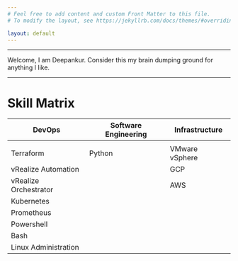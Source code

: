 ```yaml
---
# Feel free to add content and custom Front Matter to this file.
# To modify the layout, see https://jekyllrb.com/docs/themes/#overriding-theme-defaults

layout: default
---
```


***
Welcome, I am Deepankur. Consider this my brain dumping ground for anything I like.

***


<!--
<pre>
<b>DevOps</b>			<b>Software Engineer</b>		<b>Infrastructure</b>
Kubernetes
Terraform			Python 				VMware vSphere
vRealize Automation		 				GCP
vRealize Orchestrator						AWS
Prometheus
Powershell
Bash 
Linux Administration

</pre>



```
var fun = functionlang(l){
	return l
}
```
-->

# Skill Matrix

|<b>DevOps</b>|<b>Software Engineering</b>|<b>Infrastructure</b>|
|---|---|---|
||||
|Terraform|                       Python|                          VMware vSphere|
|vRealize Automation|                     |                        GCP|
|vRealize Orchestrator|                   |                        AWS|
|Kubernetes|||
|Prometheus|||
|Powershell|||
|Bash|||
|Linux Administration|||

